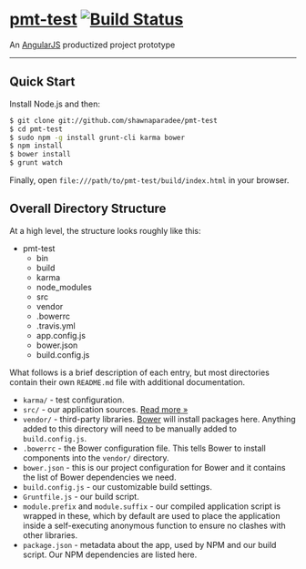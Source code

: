 # [pmt-test](http://shawnaparadee.github.com/pmt-test) [![Build Status](https://travis-ci.org/shawnaparadee/pmt-test.svg?branch=master)](https://travis-ci.org/shawnaparadee/pmt-test)

An [AngularJS](http://angularjs.org) productized project prototype

***

## Quick Start

Install Node.js and then:

```sh
$ git clone git://github.com/shawnaparadee/pmt-test
$ cd pmt-test
$ sudo npm -g install grunt-cli karma bower
$ npm install
$ bower install
$ grunt watch
```

Finally, open `file:///path/to/pmt-test/build/index.html` in your browser.

## Overall Directory Structure

At a high level, the structure looks roughly like this:

* pmt-test
  * bin
  * build
  * karma
  * node_modules
  * src
  * vendor
  * .bowerrc
  * .travis.yml
  * app.config.js
  * bower.json
  * build.config.js

What follows is a brief description of each entry, but most directories contain
their own `README.md` file with additional documentation.

- `karma/` - test configuration.
- `src/` - our application sources. [Read more &raquo;](src/README.md)
- `vendor/` - third-party libraries. [Bower](http://bower.io) will install
  packages here. Anything added to this directory will need to be manually added
  to `build.config.js`.
- `.bowerrc` - the Bower configuration file. This tells Bower to install
  components into the `vendor/` directory.
- `bower.json` - this is our project configuration for Bower and it contains the
  list of Bower dependencies we need.
- `build.config.js` - our customizable build settings.
- `Gruntfile.js` - our build script.
- `module.prefix` and `module.suffix` - our compiled application script is
  wrapped in these, which by default are used to place the application inside a
  self-executing anonymous function to ensure no clashes with other libraries.
- `package.json` - metadata about the app, used by NPM and our build script. Our
  NPM dependencies are listed here.
